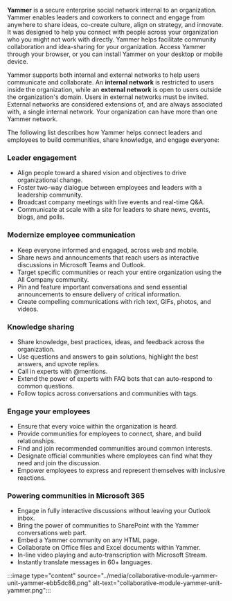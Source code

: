 **Yammer** is a secure enterprise social network internal to an organization. Yammer enables leaders and coworkers to connect and engage from anywhere to share ideas, co-create culture, align on strategy, and innovate. It was designed to help you connect with people across your organization who you might not work with directly. Yammer helps facilitate community collaboration and idea-sharing for your organization. Access Yammer through your browser, or you can install Yammer on your desktop or mobile device.

Yammer supports both internal and external networks to help users communicate and collaborate. An **internal network** is restricted to users inside the organization, while an **external network** is open to users outside the organization's domain. Users in external networks must be invited. External networks are considered extensions of, and are always associated with, a single internal network. Your organization can have more than one Yammer network.

The following list describes how Yammer helps connect leaders and employees to build communities, share knowledge, and engage everyone:

### Leader engagement

 -  Align people toward a shared vision and objectives to drive organizational change.
 -  Foster two-way dialogue between employees and leaders with a leadership community.
 -  Broadcast company meetings with live events and real-time Q&amp;A.
 -  Communicate at scale with a site for leaders to share news, events, blogs, and polls.

### Modernize employee communication

 -  Keep everyone informed and engaged, across web and mobile.
 -  Share news and announcements that reach users as interactive discussions in Microsoft Teams and Outlook.
 -  Target specific communities or reach your entire organization using the All Company community.
 -  Pin and feature important conversations and send essential announcements to ensure delivery of critical information.
 -  Create compelling communications with rich text, GIFs, photos, and videos.

### Knowledge sharing

 -  Share knowledge, best practices, ideas, and feedback across the organization.
 -  Use questions and answers to gain solutions, highlight the best answers, and upvote replies.
 -  Call in experts with @mentions.
 -  Extend the power of experts with FAQ bots that can auto-respond to common questions.
 -  Follow topics across conversations and communities with tags.

### Engage your employees

 -  Ensure that every voice within the organization is heard.
 -  Provide communities for employees to connect, share, and build relationships.
 -  Find and join recommended communities around common interests.
 -  Designate official communities where employees can find what they need and join the discussion.
 -  Empower employees to express and represent themselves with inclusive reactions.

### Powering communities in Microsoft 365

 -  Engage in fully interactive discussions without leaving your Outlook inbox.
 -  Bring the power of communities to SharePoint with the Yammer conversations web part.
 -  Embed a Yammer community on any HTML page.
 -  Collaborate on Office files and Excel documents within Yammer.
 -  In-line video playing and auto-transcription with Microsoft Stream.
 -  Instantly translate messages in 60+ languages.

:::image type="content" source="../media/collaborative-module-yammer-unit-yammer-ebb5dc86.png" alt-text="collaborative-module-yammer-unit-yammer.png":::
